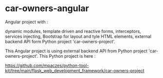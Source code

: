 # car-owners-angular
Angular project with :

  dynamic modules, 
  template driven and reactive forms, 
  interceptors, 
  services injecting, 
  Bootstrap for layout and tyle HTML elements, 
  external backend API form Python project 'car-owners-project'.

This Angular project is using external backend API from Python project 'car-owners-project'. This Python project is here :

  https://github.com/mpaczes/python-tool-kit/tree/main/flask_web_development_framework/car-owners-project
